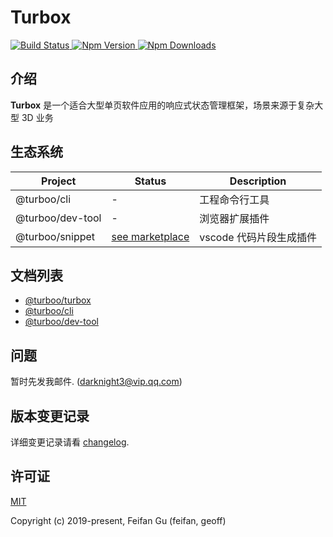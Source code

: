 # Turbox

<a href="https://travis-ci.com/github/turboojs/turbox">
  <img src="https://img.shields.io/travis/com/turboojs/turbox/master.svg?style=flat-square" alt="Build Status">
</a>
<a href="https://www.npmjs.com/package/@turboo/turbox">
  <img src="https://img.shields.io/npm/v/@turboo/turbox.svg?style=flat-square" alt="Npm Version">
</a>
<a href="https://www.npmjs.com/package/@turboo/turbox">
  <img src="https://img.shields.io/npm/dm/@turboo/turbox.svg?style=flat-square" alt="Npm Downloads">
</a>

## 介绍
**Turbox** 是一个适合大型单页软件应用的响应式状态管理框架，场景来源于复杂大型 3D 业务

## 生态系统
| Project | Status | Description |
|---------|--------|-------------|
| @turboo/cli       | - | 工程命令行工具 |
| @turboo/dev-tool       | - | 浏览器扩展插件 |
| @turboo/snippet  | [see marketplace](https://marketplace.visualstudio.com/items?itemName=feifan-gff.turbox-snippets) | vscode 代码片段生成插件 |

## 文档列表
* <a href="https://turboojs.github.io/turbox/#/zh-cn/turbox" target="_blank">@turboo/turbox</a>
* <a href="https://turboojs.github.io/turbox/#/zh-cn/cli" target="_blank">@turboo/cli</a>
* <a href="https://turboojs.github.io/turbox/#/zh-cn/dev-tool" target="_blank">@turboo/dev-tool</a>

## 问题
暂时先发我邮件. (darknight3@vip.qq.com)

## 版本变更记录
详细变更记录请看 [changelog](CHANGELOG.md).

## 许可证
[MIT](http://opensource.org/licenses/MIT)

Copyright (c) 2019-present, Feifan Gu (feifan, geoff)
